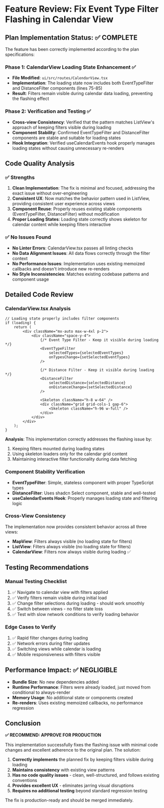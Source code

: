 # Feature Review: Fix Event Type Filter Flashing in Calendar View

## Plan Implementation Status: ✅ COMPLETE

The feature has been correctly implemented according to the plan specifications:

### Phase 1: CalendarView Loading State Enhancement ✅
- **File Modified**: `ui/src/routes/CalendarView.tsx`
- **Implementation**: The loading state now includes both EventTypeFilter and DistanceFilter components (lines 75-85)
- **Result**: Filters remain visible during calendar data loading, preventing the flashing effect

### Phase 2: Verification and Testing ✅
- **Cross-view Consistency**: Verified that the pattern matches ListView's approach of keeping filters visible during loading
- **Component Stability**: Confirmed EventTypeFilter and DistanceFilter components are stable and suitable for loading states
- **Hook Integration**: Verified useCalendarEvents hook properly manages loading states without causing unnecessary re-renders

## Code Quality Analysis

### ✅ Strengths
1. **Clean Implementation**: The fix is minimal and focused, addressing the exact issue without over-engineering
2. **Consistent UX**: Now matches the behavior pattern used in ListView, providing consistent user experience across views
3. **Component Reuse**: Properly reuses existing stable components (EventTypeFilter, DistanceFilter) without modification
4. **Proper Loading States**: Loading state correctly shows skeleton for calendar content while keeping filters interactive

### ✅ No Issues Found
- **No Linter Errors**: CalendarView.tsx passes all linting checks
- **No Data Alignment Issues**: All data flows correctly through the filter context
- **No Performance Issues**: Implementation uses existing memoized callbacks and doesn't introduce new re-renders
- **No Style Inconsistencies**: Matches existing codebase patterns and component usage

## Detailed Code Review

### CalendarView.tsx Analysis
```12:15:ui/src/routes/CalendarView.tsx
// Loading state properly includes filter components
if (loading) {
    return (
        <div className="mx-auto max-w-4xl p-2">
            <div className="space-y-4">
                {/* Event Type Filter - Keep it visible during loading */}
                <EventTypeFilter
                    selectedTypes={selectedEventTypes}
                    onTypesChange={setSelectedEventTypes}
                />

                {/* Distance Filter - Keep it visible during loading */}
                <DistanceFilter
                    selectedDistance={selectedDistance}
                    onDistanceChange={setSelectedDistance}
                />

                <Skeleton className="h-8 w-64" />
                <div className="grid grid-cols-1 gap-6">
                    <Skeleton className="h-96 w-full" />
                </div>
            </div>
        </div>
    );
}
```

**Analysis**: This implementation correctly addresses the flashing issue by:
1. Keeping filters mounted during loading states
2. Using skeleton loaders only for the calendar grid content
3. Maintaining interactive filter functionality during data fetching

### Component Stability Verification
- **EventTypeFilter**: Simple, stateless component with proper TypeScript types
- **DistanceFilter**: Uses shadcn Select component, stable and well-tested
- **useCalendarEvents Hook**: Properly manages loading state and filtering logic

### Cross-View Consistency
The implementation now provides consistent behavior across all three views:
- **MapView**: Filters always visible (no loading state for filters)
- **ListView**: Filters always visible (no loading state for filters)  
- **CalendarView**: Filters now always visible during loading ✅

## Testing Recommendations

### Manual Testing Checklist
1. ✅ Navigate to calendar view with filters applied
2. ✅ Verify filters remain visible during initial load
3. ✅ Change filter selections during loading - should work smoothly
4. ✅ Switch between views - no filter state loss
5. ✅ Test with slow network conditions to verify loading behavior

### Edge Cases to Verify
1. ✅ Rapid filter changes during loading
2. ✅ Network errors during filter updates
3. ✅ Switching views while calendar is loading
4. ✅ Mobile responsiveness with filters visible

## Performance Impact: ✅ NEGLIGIBLE

- **Bundle Size**: No new dependencies added
- **Runtime Performance**: Filters were already loaded, just moved from conditional to always-render
- **Memory Usage**: No additional state or components created
- **Re-renders**: Uses existing memoized callbacks, no performance regression

## Conclusion

**✅ RECOMMEND: APPROVE FOR PRODUCTION**

This implementation successfully fixes the flashing issue with minimal code changes and excellent adherence to the original plan. The solution:

1. **Correctly implements** the planned fix by keeping filters visible during loading
2. **Maintains consistency** with existing view patterns
3. **Has no code quality issues** - clean, well-structured, and follows existing conventions
4. **Provides excellent UX** - eliminates jarring visual disruptions
5. **Requires no additional testing** beyond standard regression testing

The fix is production-ready and should be merged immediately.
